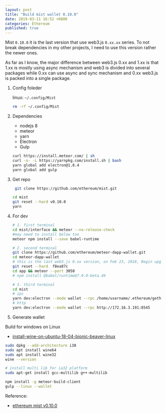 ```yaml
---
layout: post
title: "Build mist wallet 0.10.0"
date: 2019-03-11 16:52 +0800
categories: Ethereum
published: true
---
```


Mist `0.10.0` it is the last version that use web3.js `0.xx.xx` series. To not break dependencies in my other projects, I need to use this version rather the newer ones.

As far as I know, the major difference between web3.js 0.xx and 1.xx is that 1.xx is mostly using async mechanism and web3 is divided into several packages while 0.xx can use async and sync mechanism and 0.xx web3.js is packed into a single package.

1. Config foleder

   linux: `~/.config/Mist`

   ```sh
   rm -rf ~/.config/Mist
   ```

2. Dependencies

   - nodejs 8
   - meteor
   - yarn
   - Electron
   - Gulp

   ```sh
   curl https://install.meteor.com/ | sh
   curl -o- -L https://yarnpkg.com/install.sh | bash
   yarn global add electron@1.8.4
   yarn global add gulp
   ```

3. Get repo

   ```sh
    git clone https://github.com/ethereum/mist.git

   cd mist
   git reset --hard v0.10.0
   yarn
   ```

4. For dev

   ```sh
   # 1. first terminal
   cd mist/interface && meteor --no-release-check
   #may need to install below too
   meteor npm install --save babel-runtime

   # 2. second terminal
   git clone https://github.com/ethereum/meteor-dapp-wallet.git
   cd meteor-dapp-wallet
   # this is the last web3.js 0.xx version, on Feb 23, 2018, Begin upgrading to web3.js 1.0.0
   git reset --hard  f8ea87c
   cd app && meteor --port 3050
   # npm install @babel/runtime@7.0.0-beta.49

   # 3. third terminal
   cd mist
   # ipc
   yarn dev:electron --mode wallet --rpc /home/username/.ethereum/geth.ipc
   # http
   yarn dev:electron --mode wallet --rpc http://172.16.3.191:8545
   ```

5. Generate wallet

Build for windows on Linux

- [install-wine-on-ubuntu-18-04-bionic-beaver-linux](https://linuxconfig.org/install-wine-on-ubuntu-18-04-bionic-beaver-linux)

```sh
sudo dpkg --add-architecture i38
sudo apt install wine64
sudo apt install wine32
wine --version
```

```sh
# install multi lib for ia32 platform
sudo apt-get install gcc-multilib g++-multilib

npm install -g meteor-build-client
gulp --linux --wallet
```

Reference:

- [ethereum mist v0.10.0](https://github.com/ethereum/mist/tree/v0.10.0)
